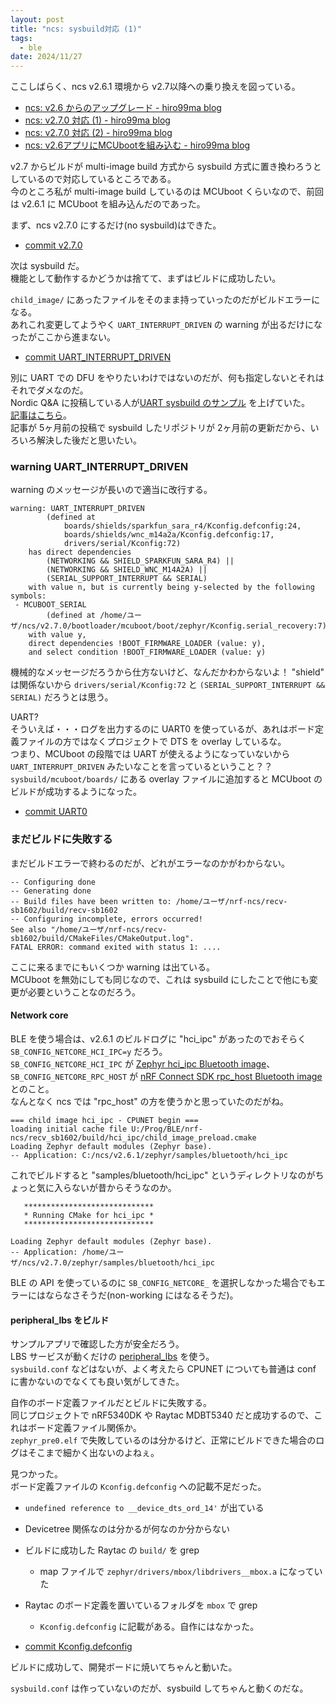 ```yaml
---
layout: post
title: "ncs: sysbuild対応 (1)"
tags:
  - ble
date: 2024/11/27
---
```


ここしばらく、ncs v2.6.1 環境から v2.7以降への乗り換えを図っている。

* [ncs: v2.6 からのアップグレード - hiro99ma blog](https://blog.hirokuma.work/2024/11/20241120-ncs.html)
* [ncs: v2.7.0 対応 (1) - hiro99ma blog](https://blog.hirokuma.work/2024/11/20241121-ncs.html)
* [ncs: v2.7.0 対応 (2) - hiro99ma blog](https://blog.hirokuma.work/2024/11/20241122-ncs.html)
* [ncs: v2.6アプリにMCUbootを組み込む - hiro99ma blog](https://blog.hirokuma.work/2024/11/20241123-ncs.html)

v2.7 からビルドが multi-image build 方式から sysbuild 方式に置き換わろうとしているので対応しているところである。  
今のところ私が multi-image build しているのは MCUboot くらいなので、前回は v2.6.1 に MCUboot を組み込んだのであった。

まず、ncs v2.7.0 にするだけ(no sysbuild)はできた。

* [commit v2.7.0](https://github.com/hirokuma/ncs-recv-sb1602/commit/9cb68a2b6a067bd7da98e9e5019aca9797d33c0d)

次は sysbuild だ。  
機能として動作するかどうかは捨てて、まずはビルドに成功したい。

`child_image/` にあったファイルをそのまま持っていったのだがビルドエラーになる。  
あれこれ変更してようやく `UART_INTERRUPT_DRIVEN` の warning が出るだけになったがここから進まない。

* [commit UART_INTERRUPT_DRIVEN](https://github.com/hirokuma/ncs-recv-sb1602/commit/7992b125b4ba6be9b159193a2b27e52a41b10da1)

別に UART での DFU をやりたいわけではないのだが、何も指定しないとそれはそれでダメなのだ。  
Nordic Q&A に投稿している人が[UART sysbuild のサンプル](https://github.com/hellesvik-nordic/samples_for_nrf_connect_sdk/tree/e9457f657621815239167745dc47109291d3f57d/bootloader_samples/serial_recovery/mcuboot_serial_recovery_uart_sysbuild) を上げていた。  
[記事はこちら](https://devzone.nordicsemi.com/f/nordic-q-a/112202/how-to-enable-serial-recovery-dfu-on-the-nrf5340_audio-application-sysbuild/489882)。  
記事が 5ヶ月前の投稿で sysbuild したリポジトリが 2ヶ月前の更新だから、いろいろ解決した後だと思いたい。

### warning UART_INTERRUPT_DRIVEN

warning のメッセージが長いので適当に改行する。

```log
warning: UART_INTERRUPT_DRIVEN 
		(defined at 
			boards/shields/sparkfun_sara_r4/Kconfig.defconfig:24, 
			boards/shields/wnc_m14a2a/Kconfig.defconfig:17, 
			drivers/serial/Kconfig:72) 
	has direct dependencies 
		(NETWORKING && SHIELD_SPARKFUN_SARA_R4) || 
		(NETWORKING && SHIELD_WNC_M14A2A) || 
		(SERIAL_SUPPORT_INTERRUPT && SERIAL) 
	with value n, but is currently being y-selected by the following symbols:
 - MCUBOOT_SERIAL 
 		(defined at /home/ユーザ/ncs/v2.7.0/bootloader/mcuboot/boot/zephyr/Kconfig.serial_recovery:7), 
 	with value y, 
 	direct dependencies !BOOT_FIRMWARE_LOADER (value: y), 
 	and select condition !BOOT_FIRMWARE_LOADER (value: y)
```

機械的なメッセージだろうから仕方ないけど、なんだかわからないよ！
"shield" は関係ないから `drivers/serial/Kconfig:72` と `(SERIAL_SUPPORT_INTERRUPT && SERIAL)` だろうとは思う。  

UART?  
そういえば・・・ログを出力するのに UART0 を使っているが、あれはボード定義ファイルの方ではなくプロジェクトで DTS を overlay しているな。  
つまり、MCUboot の段階では UART が使えるようになっていないから `UART_INTERRUPT_DRIVEN` みたいなことを言っているということ？？  
`sysbuild/mcuboot/boards/` にある overlay ファイルに追加すると MCUboot のビルドが成功するようになった。

* [commit UART0](https://github.com/hirokuma/ncs-recv-sb1602/commit/f7273b8909b49fb9073ccf150bb3dedae48fd480)

### まだビルドに失敗する

まだビルドエラーで終わるのだが、どれがエラーなのかがわからない。

```log
-- Configuring done
-- Generating done
-- Build files have been written to: /home/ユーザ/nrf-ncs/recv-sb1602/build/recv-sb1602
-- Configuring incomplete, errors occurred!
See also "/home/ユーザ/nrf-ncs/recv-sb1602/build/CMakeFiles/CMakeOutput.log".
FATAL ERROR: command exited with status 1: ....
```

ここに来るまでにもいくつか warning は出ている。  
MCUboot を無効にしても同じなので、これは sysbuild にしたことで他にも変更が必要ということなのだろう。  

#### Network core

BLE を使う場合は、v2.6.1 のビルドログに "hci_ipc" があったのでおそらく `SB_CONFIG_NETCORE_HCI_IPC=y` だろう。  
`SB_CONFIG_NETCORE_HCI_IPC` が [Zephyr hci_ipc Bluetooth image](https://docs.nordicsemi.com/bundle/ncs-latest/page/zephyr/samples/bluetooth/hci_ipc/README.html)、`SB_CONFIG_NETCORE_RPC_HOST` が [nRF Connect SDK rpc_host Bluetooth image](https://docs.nordicsemi.com/bundle/ncs-latest/page/nrf/samples/bluetooth/rpc_host/README.html) とのこと。  
なんとなく ncs では "rpc_host" の方を使うかと思っていたのだがね。

```log
=== child image hci_ipc - CPUNET begin ===
loading initial cache file U:/Prog/BLE/nrf-ncs/recv_sb1602/build/hci_ipc/child_image_preload.cmake
Loading Zephyr default modules (Zephyr base).
-- Application: C:/ncs/v2.6.1/zephyr/samples/bluetooth/hci_ipc
```

これでビルドすると "samples/bluetooth/hci_ipc" というディレクトリなのがちょっと気に入らないが昔からそうなのか。

```log
   *****************************
   * Running CMake for hci_ipc *
   *****************************

Loading Zephyr default modules (Zephyr base).
-- Application: /home/ユーザ/ncs/v2.7.0/zephyr/samples/bluetooth/hci_ipc
```

BLE の API を使っているのに `SB_CONFIG_NETCORE_` を選択しなかった場合でもエラーにはならなさそうだ(non-working にはなるそうだ)。

#### peripheral_lbs をビルド

サンプルアプリで確認した方が安全だろう。  
LBS サービスが動くだけの [peripheral_lbs](https://github.com/nrfconnect/sdk-nrf/tree/v2.7.0/samples/bluetooth/peripheral_lbs) を使う。  
`sysbuild.conf` などはないが、よく考えたら CPUNET についても普通は conf に書かないのでなくても良い気がしてきた。

自作のボード定義ファイルだとビルドに失敗する。  
同じプロジェクトで nRF5340DK や Raytac MDBT5340 だと成功するので、これはボード定義ファイル関係か。  
`zephyr_pre0.elf` で失敗しているのは分かるけど、正常にビルドできた場合のログはそこまで細かく出ないのよねぇ。

見つかった。  
ボード定義ファイルの `Kconfig.defconfig` への記載不足だった。

* `undefined reference to __device_dts_ord_14'` が出ている
* Devicetree 関係なのは分かるが何なのか分からない
* ビルドに成功した Raytac の `build/` を grep
  * map ファイルで `zephyr/drivers/mbox/libdrivers__mbox.a` になっていた
* Raytac のボード定義を置いているフォルダを `mbox` で grep
  * `Kconfig.defconfig` に記載がある。自作にはなかった。

* [commit Kconfig.defconfig](https://github.com/hirokuma/ncs-custom-board/commit/a60f12e63106c9cbadd27d4c83f9193a309e1471)

ビルドに成功して、開発ボードに焼いてちゃんと動いた。

`sysbuild.conf` は作っていないのだが、sysbuild してちゃんと動くのだな。
